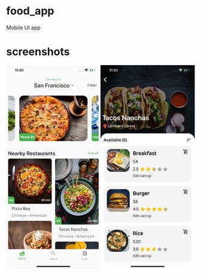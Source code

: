 # food_app

Mobile UI app 
# screenshots

<img src='screenshots/screen1.png' width=50% /><img src='screenshots/screen2.png' width=50% />
